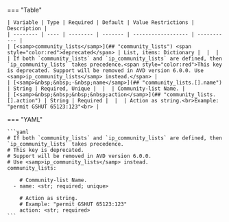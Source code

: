 <!--
  ~ Copyright (c) 2024 Arista Networks, Inc.
  ~ Use of this source code is governed by the Apache License 2.0
  ~ that can be found in the LICENSE file.
  -->
=== "Table"

    | Variable | Type | Required | Default | Value Restrictions | Description |
    | -------- | ---- | -------- | ------- | ------------------ | ----------- |
    | [<samp>community_lists</samp>](## "community_lists") <span style="color:red">deprecated</span> | List, items: Dictionary |  |  |  | If both `community_lists` and `ip_community_lists` are defined, then `ip_community_lists` takes precedence.<span style="color:red">This key is deprecated. Support will be removed in AVD version 6.0.0. Use <samp>ip_community_lists</samp> instead.</span> |
    | [<samp>&nbsp;&nbsp;-&nbsp;name</samp>](## "community_lists.[].name") | String | Required, Unique |  |  | Community-list Name. |
    | [<samp>&nbsp;&nbsp;&nbsp;&nbsp;action</samp>](## "community_lists.[].action") | String | Required |  |  | Action as string.<br>Example: "permit GSHUT 65123:123"<br> |

=== "YAML"

    ```yaml
    # If both `community_lists` and `ip_community_lists` are defined, then `ip_community_lists` takes precedence.
    # This key is deprecated.
    # Support will be removed in AVD version 6.0.0.
    # Use <samp>ip_community_lists</samp> instead.
    community_lists:

        # Community-list Name.
      - name: <str; required; unique>

        # Action as string.
        # Example: "permit GSHUT 65123:123"
        action: <str; required>
    ```
